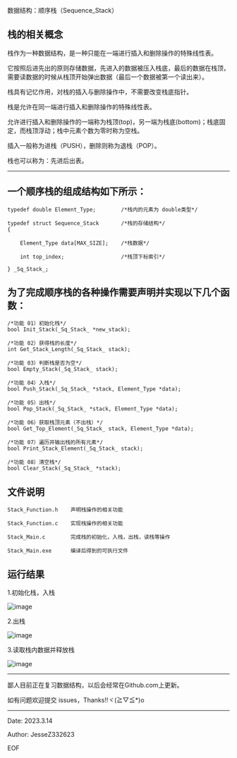 数据结构：顺序栈（Sequence_Stack）

栈的相关概念
----------------------------------------------------------------------------------------------------------------------------------

栈作为一种数据结构，是一种只能在一端进行插入和删除操作的特殊线性表。

它按照后进先出的原则存储数据，先进入的数据被压入栈底，最后的数据在栈顶，需要读数据的时候从栈顶开始弹出数据（最后一个数据被第一个读出来）。

栈具有记忆作用，对栈的插入与删除操作中，不需要改变栈底指针。

栈是允许在同一端进行插入和删除操作的特殊线性表。

允许进行插入和删除操作的一端称为栈顶(top)，另一端为栈底(bottom)；栈底固定，而栈顶浮动；栈中元素个数为零时称为空栈。

插入一般称为进栈（PUSH），删除则称为退栈（POP）。

栈也可以称为：先进后出表。

----------------------------------------------------------------------------------------------------------------------------------
一个顺序栈的组成结构如下所示：
----------------------------------------------------------------------------------------------------------------------------------

    typedef double Element_Type;        /*栈内的元素为 double类型*/

    typedef struct Sequence_Stack       /*栈的存储结构*/
    {

        Element_Type data[MAX_SIZE];    /*栈数据*/

        int top_index;                  /*栈顶下标索引*/
    
    } _Sq_Stack_;


为了完成顺序栈的各种操作需要声明并实现以下几个函数：
----------------------------------------------------------------------------------------------------------------------------------
    /*功能 01）初始化栈*/
    bool Init_Stack(_Sq_Stack_ *new_stack);

    /*功能 02）获得栈的长度*/
    int Get_Stack_Length(_Sq_Stack_ stack);

    /*功能 03）判断栈是否为空*/
    bool Empty_Stack(_Sq_Stack_ stack);

    /*功能 04）入栈*/
    bool Push_Stack(_Sq_Stack_ *stack, Element_Type *data);

    /*功能 05）出栈*/
    bool Pop_Stack(_Sq_Stack_ *stack, Element_Type *data);

    /*功能 06）获取栈顶元素（不出栈）*/
    bool Get_Top_Element(_Sq_Stack_ stack, Element_Type *data);

    /*功能 07）遍历并输出栈的所有元素*/
    bool Print_Stack_Element(_Sq_Stack_ stack);

    /*功能 08）清空栈*/
    bool Clear_Stack(_Sq_Stack_ *stack);

文件说明
----------------------------------------------------------------------------------------------------------------------------------
    Stack_Function.h    声明栈操作的相关功能

    Stack_Function.c    实现栈操作的相关功能

    Stack_Main.c        完成栈的初始化，入栈，出栈，读栈等操作

    Stack_Main.exe      编译后得到的可执行文件
    
运行结果
----------------------------------------------------------------------------------------------------------------------------------
1.初始化栈，入栈

   ![image](https://user-images.githubusercontent.com/101250851/225480279-dc664f14-3316-4137-ad9a-786b0048f25a.png)

2.出栈

   ![image](https://user-images.githubusercontent.com/101250851/225480399-08f69f93-c4ff-4596-8ace-26b32f43a7ae.png)

3.读取栈内数据并释放栈

   ![image](https://user-images.githubusercontent.com/101250851/225480486-300e8ca4-93b0-44d0-a3f3-5407821be90a.png)

----------------------------------------------------------------------------------------------------------------------------------

鄙人目前正在复习数据结构，以后会经常在Github.com上更新。

如有问题欢迎提交 issues，Thanks!!ヾ(≧▽≦*)o

----------------------------------------------------------------------------------------------------------------------------------
Date: 2023.3.14        

Author: JesseZ332623

EOF
